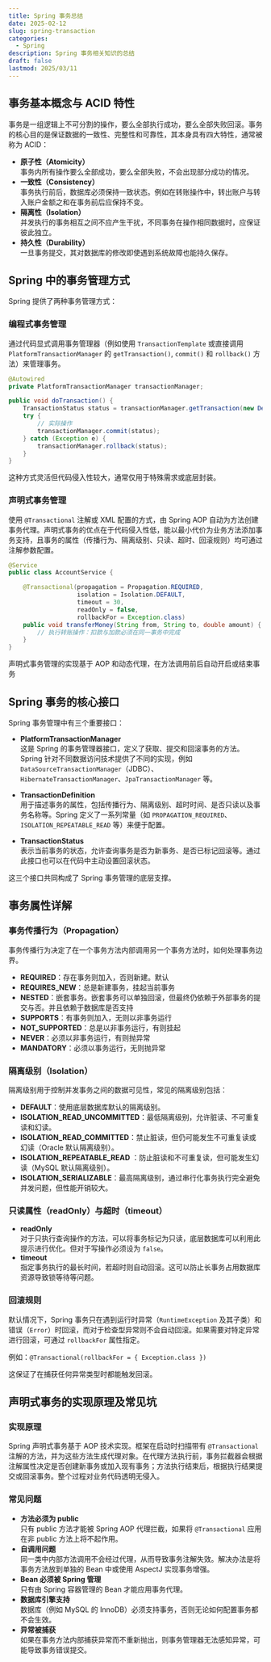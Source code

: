 ```yaml
---
title: Spring 事务总结
date: 2025-02-12
slug: spring-transaction
categories:
  - Spring
description: Spring 事务相关知识的总结
draft: false
lastmod: 2025/03/11
---
```

## 事务基本概念与 ACID 特性

事务是一组逻辑上不可分割的操作，要么全部执行成功，要么全部失败回滚。事务的核心目的是保证数据的一致性、完整性和可靠性，其本身具有四大特性，通常被称为 ACID：

- **原子性（Atomicity）**  
    事务内所有操作要么全部成功，要么全部失败，不会出现部分成功的情况。
- **一致性（Consistency）**  
    事务执行前后，数据库必须保持一致状态。例如在转账操作中，转出账户与转入账户金额之和在事务前后应保持不变。
- **隔离性（Isolation）**  
    并发执行的事务相互之间不应产生干扰，不同事务在操作相同数据时，应保证彼此独立。
- **持久性（Durability）**  
    一旦事务提交，其对数据库的修改即使遇到系统故障也能持久保存。

## Spring 中的事务管理方式

Spring 提供了两种事务管理方式：

### 编程式事务管理

通过代码显式调用事务管理器（例如使用 `TransactionTemplate` 或直接调用 `PlatformTransactionManager` 的 `getTransaction()`, `commit()` 和 `rollback()` 方法）来管理事务。

```java
@Autowired
private PlatformTransactionManager transactionManager;

public void doTransaction() {
    TransactionStatus status = transactionManager.getTransaction(new DefaultTransactionDefinition());
    try {
        // 实际操作
        transactionManager.commit(status);
    } catch (Exception e) {
        transactionManager.rollback(status);
    }
}

```

这种方式灵活但代码侵入性较大，通常仅用于特殊需求或底层封装。

### 声明式事务管理

使用 `@Transactional` 注解或 XML 配置的方式，由 Spring AOP 自动为方法创建事务代理。声明式事务的优点在于代码侵入性低，能以最小代价为业务方法添加事务支持，且事务的属性（传播行为、隔离级别、只读、超时、回滚规则）均可通过注解参数配置。

```java
@Service
public class AccountService {

    @Transactional(propagation = Propagation.REQUIRED,
                   isolation = Isolation.DEFAULT,
                   timeout = 30,
                   readOnly = false,
                   rollbackFor = Exception.class)
    public void transferMoney(String from, String to, double amount) {
        // 执行转账操作：扣款与加款必须在同一事务中完成
    }
}

```

声明式事务管理的实现基于 AOP 和动态代理，在方法调用前后自动开启或结束事务

## Spring 事务的核心接口

Spring 事务管理中有三个重要接口：

- **PlatformTransactionManager**  
    这是 Spring 的事务管理器接口，定义了获取、提交和回滚事务的方法。Spring 针对不同数据访问技术提供了不同的实现，例如 `DataSourceTransactionManager`（JDBC）、`HibernateTransactionManager`、`JpaTransactionManager` 等。
    
- **TransactionDefinition**  
    用于描述事务的属性，包括传播行为、隔离级别、超时时间、是否只读以及事务名称等。Spring 定义了一系列常量（如 `PROPAGATION_REQUIRED`、`ISOLATION_REPEATABLE_READ` 等）来便于配置。
    
- **TransactionStatus**  
    表示当前事务的状态，允许查询事务是否为新事务、是否已标记回滚等。通过此接口也可以在代码中主动设置回滚状态。
    

这三个接口共同构成了 Spring 事务管理的底层支撑。


## 事务属性详解

### 事务传播行为（Propagation）

事务传播行为决定了在一个事务方法内部调用另一个事务方法时，如何处理事务边界。

- **REQUIRED**：存在事务则加入，否则新建。默认
- **REQUIRES_NEW**：总是新建事务，挂起当前事务
- **NESTED**：嵌套事务。嵌套事务可以单独回滚，但最终仍依赖于外部事务的提交与否。并且依赖于数据库是否支持
- **SUPPORTS**：有事务则加入，无则以非事务运行
- **NOT_SUPPORTED**：总是以非事务运行，有则挂起
- **NEVER**：必须以非事务运行，有则抛异常
- **MANDATORY**：必须以事务运行，无则抛异常

### 隔离级别（Isolation）

隔离级别用于控制并发事务之间的数据可见性，常见的隔离级别包括：

- **DEFAULT**：使用底层数据库默认的隔离级别。
- **ISOLATION_READ_UNCOMMITTED**：最低隔离级别，允许脏读、不可重复读和幻读。
- **ISOLATION_READ_COMMITTED**：禁止脏读，但仍可能发生不可重复读或幻读（Oracle 默认隔离级别）。
- **ISOLATION_REPEATABLE_READ** ：防止脏读和不可重复读，但可能发生幻读（MySQL 默认隔离级别）。
- **ISOLATION_SERIALIZABLE**：最高隔离级别，通过串行化事务执行完全避免并发问题，但性能开销较大。

### 只读属性（readOnly）与超时（timeout）

- **readOnly**  
对于只执行查询操作的方法，可以将事务标记为只读，底层数据库可以利用此提示进行优化。但对于写操作必须设为 `false`。
- **timeout**  
指定事务执行的最长时间，若超时则自动回滚。这可以防止长事务占用数据库资源导致锁等待等问题。

### 回滚规则

默认情况下，Spring 事务只在遇到运行时异常（`RuntimeException` 及其子类）和错误（`Error`）时回滚，而对于检查型异常则不会自动回滚。如果需要对特定异常进行回滚，可通过 `rollbackFor` 属性指定。

例如：`@Transactional(rollbackFor = { Exception.class })`

这保证了在捕获任何异常类型时都能触发回滚。

## 声明式事务的实现原理及常见坑

### 实现原理

Spring 声明式事务基于 AOP 技术实现。框架在启动时扫描带有 `@Transactional` 注解的方法，并为这些方法生成代理对象。在代理方法执行前，事务拦截器会根据注解属性决定是否创建新事务或加入现有事务；方法执行结束后，根据执行结果提交或回滚事务。整个过程对业务代码透明无侵入。

### 常见问题

- **方法必须为 public**  
只有 public 方法才能被 Spring AOP 代理拦截，如果将 `@Transactional` 应用在非 public 方法上将不起作用。    
- **自调用问题**  
同一类中内部方法调用不会经过代理，从而导致事务注解失效。解决办法是将事务方法放到单独的 Bean 中或使用 AspectJ 实现事务增强。    
- **Bean 必须被 Spring 管理**  
只有由 Spring 容器管理的 Bean 才能应用事务代理。    
- **数据库引擎支持**  
数据库（例如 MySQL 的 InnoDB）必须支持事务，否则无论如何配置事务都不会生效。    
- **异常被捕获**  
如果在事务方法内部捕获异常而不重新抛出，则事务管理器无法感知异常，可能导致事务错误提交。    